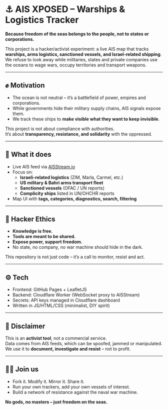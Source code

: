 # ⚓ AIS XPOSED – Warships & Logistics Tracker  

**Because freedom of the seas belongs to the people, not to states or corporations.**  

This project is a hacker/activist experiment: a live AIS map that tracks **warships, arms logistics, sanctioned vessels, and Israel-related shipping**.  
We refuse to look away while militaries, states and private companies use the oceans to wage wars, occupy territories and transport weapons.  

---

## ✊ Motivation
- The ocean is not neutral – it’s a battlefield of power, empires and corporations.  
- While governments hide their military supply chains, AIS signals expose them.  
- We track these ships to **make visible what they want to keep invisible**.  

This project is not about compliance with authorities.  
It’s about **transparency, resistance, and solidarity** with the oppressed.  

---

## 🚢 What it does
- Live AIS feed via [AISStream.io](https://aisstream.io)  
- Focus on:
  - **Israeli-related logistics** (ZIM, Marla, Carmel, etc.)  
  - **US military & Bahri arms transport fleet**  
  - **Sanctioned vessels** (OFAC / UN reports)  
  - **Complicity ships** listed in UN/OHCHR reports  
- Map UI with **tags, categories, diagnostics, search, filtering**  

---

## 🏴 Hacker Ethics
- **Knowledge is free.**  
- **Tools are meant to be shared.**  
- **Expose power, support freedom.**  
- No state, no company, no war machine should hide in the dark.  

This repository is not just code – it’s a call to monitor, resist and act.  

---

## ⚙️ Tech
- Frontend: GitHub Pages + LeafletJS  
- Backend: Cloudflare Worker (WebSocket proxy to AISStream)  
- Secrets: API keys managed in Cloudflare dashboard  
- Written in JS/HTML/CSS (minimalist, DIY spirit)  

---

## 📢 Disclaimer
This is an **activist tool**, not a commercial service.  
Data comes from AIS feeds, which can be spoofed, jammed or manipulated.  
We use it to **document, investigate and resist** – not to profit.  

---

## 🏴‍☠️ Join us
- Fork it. Modify it. Mirror it. Share it.  
- Run your own trackers, add your own vessels of interest.  
- Build a network of resistance against the naval war machine.  

**No gods, no masters – just freedom on the seas.**  
